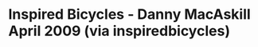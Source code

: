 <!--
id: 98371599
link: http://tumblr.atmos.org/post/98371599/inspired-bicycles-danny-macaskill-april-2009
slug: inspired-bicycles-danny-macaskill-april-2009
date: Mon Apr 20 2009 19:52:50 GMT-0700 (PDT)
publish: 2009-04-020
tags: 
title: Inspired Bicycles - Danny MacAskill April 2009 (via inspiredbicycles)
-->


Inspired Bicycles - Danny MacAskill April 2009 (via inspiredbicycles)
=====================================================================



